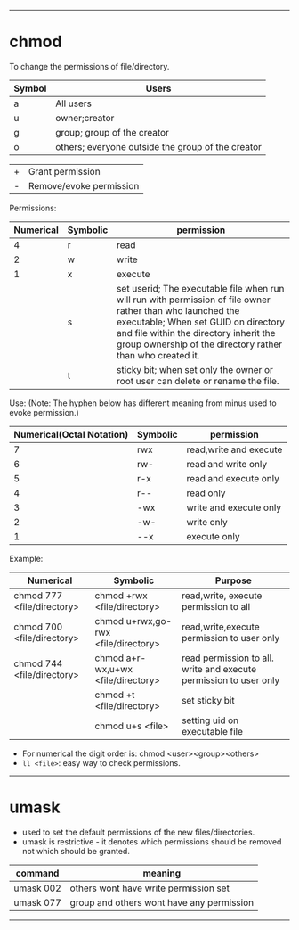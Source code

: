 ----

# chmod
To change the permissions of file/directory.   

| Symbol | Users |
| -- | -- |
| a | All users |
| u | owner;creator |
| g | group; group of the creator |
| o | others; everyone outside the group of the creator |

| | |
| -- | -- |
| + | Grant permission |
| - | Remove/evoke permission |

Permissions:  

| Numerical | Symbolic | permission |
| -- | -- | -- |
|  4 | r | read |
| 2 | w | write |
| 1| x | execute |
| | s | set userid; The executable file when run will run with permission of file owner rather than who launched the executable; When set GUID on directory and file within the directory inherit the group ownership of the directory rather than who created it. |
| | t | sticky bit; when set only the owner or root user can delete or rename the file. |


Use: (Note: The hyphen below has different meaning from minus used to evoke permission.)

| Numerical(Octal Notation) | Symbolic | permission |
| -- | -- | -- |
| 7 | rwx | read,write and execute |
| 6 | rw- | read and write only |
| 5 | r-x | read and execute only |
| 4 | r-- | read only |
| 3 | -wx | write and execute only |
| 2 | -w- | write only |
| 1 | --x | execute only |

Example:

| Numerical | Symbolic | Purpose |
| -- | -- | -- |
| chmod 777 <file/directory> | chmod +rwx <file/directory> | read,write, execute permission to all |
| chmod 700 <file/directory> | chmod u+rwx,go-rwx <file/directory> | read,write,execute permission to user only |
| chmod 744 <file/directory> | chmod a+r-wx,u+wx <file/directory> | read permission to all. write and execute permission to user only |
| | chmod +t <file/directory>| set sticky bit |
| | chmod u+s \<file> | setting uid on executable file |

- For numerical the digit order is:  chmod  \<user>\<group>\<others>
- `ll <file>`: easy way to check permissions.
----

# umask
- used to set the default permissions of the new files/directories.
- umask is restrictive - it denotes which permissions should be removed not which should be granted.

| command | meaning |
| -- | -- |
| umask 002 | others wont have write permission set |
| umask 077 | group and others wont have any permission |

----

